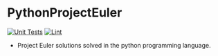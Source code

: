 # PythonProjectEuler
[![Unit Tests](https://github.com/TannerFrandsen/PythonProjectEuler/actions/workflows/unittests.yml/badge.svg?branch=dev)](https://github.com/TannerFrandsen/PythonProjectEuler/actions/workflows/unittests.yml)
[![Lint](https://github.com/TannerFrandsen/PythonProjectEuler/actions/workflows/linter.yml/badge.svg?branch=dev)](https://github.com/TannerFrandsen/PythonProjectEuler/actions/workflows/linter.yml)

- Project Euler solutions solved in the python programming language.
